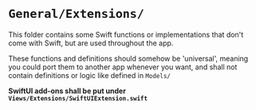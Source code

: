 # `General/Extensions/`

This folder contains some Swift functions or implementations that don't come with Swift, but are used throughout the app.

These functions and definitions should somehow be 'universal', meaning you could port them to another app whenever you want, and shall not contain definitions or logic like defined in `Models/`

**SwiftUI add-ons shall be put under `Views/Extensions/SwiftUIExtension.swift`**
